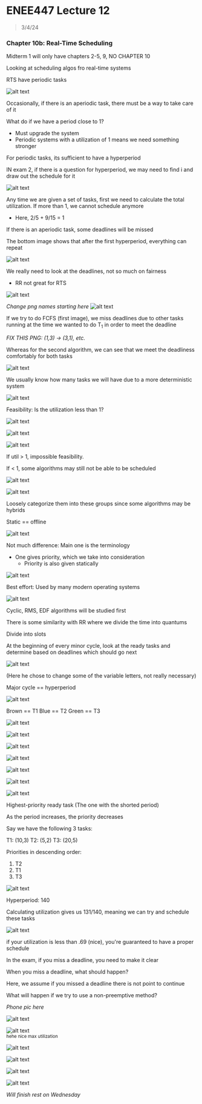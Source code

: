 # ENEE447 Lecture 12 

> 3/4/24

### Chapter 10b: Real-Time Scheduling  

Midterm 1 will only have chapters 2-5, 9, NO CHAPTER 10  

Looking at scheduling algos fro real-time systems  

RTS have periodic tasks  

![alt text](image.png)  

Occasionally, if there is an aperiodic task, there must be a way to take care of it  

What do if we have a period close to 1?
* Must upgrade the system
* Periodic systems with a utilization of 1 means we need something stronger  

For periodic tasks, its sufficient to have a hyperperiod  

IN exam 2, if there is a question for hyperperiod, we may need to find i and draw out the schedule for it  

![alt text](image-1.png)  

Any time we are given a set of tasks, first we need to calculate the total utilization. If more than 1, we cannot schedule anymore  
* Here, $2/5$ + $9/15$ = 1

If there is an aperiodic task, some deadlines will be missed  

The bottom image shows that after the first hyperperiod, everything can repeat  

![alt text](image-2.png)  

We really need to look at the deadlines, not so much on fairness
* RR not great for RTS  

![alt text](image-3.png)  

*Change png names starting here*
![alt text](image-5.png)

If we try to do FCFS (first image), we miss deadlines due to other tasks running at the time we wanted to do T<sub>1</sub> in order to meet the deadline  

*FIX THIS PNG: (1,3) -> (3,1), etc.*

Whereas for the second algorithm, we can see that we meet the deadliness comfortably for both tasks  

![alt text](image-6.png)  

We usually know how many tasks we will have due to a more deterministic system  

![alt text](image-7.png)  

Feasibility: Is the utilization less than 1?  

![alt text](image-8.png)  

![alt text](image-9.png)  

![alt text](image-10.png)  

If util > 1, impossible feasibility.

If < 1, some algorithms may still not be able to be scheduled  

![alt text](image-11.png)  

![alt text](image-12.png)  

Loosely categorize them into these groups since some algorithms may be hybrids  

Static == offline  

![alt text](image-13.png)  

Not much difference: Main one is the terminology  
* One gives priority, which we take into consideration
    * Priority is also given statically  

![alt text](image-14.png)  

Best effort: Used by many modern operating systems  

![alt text](image-15.png)  

Cyclic, RMS, EDF algorithms will be studied first  

There is some similarity with RR where we divide the time into quantums  

Divide into slots

At the beginning of every minor cycle, look at the ready tasks and determine based on deadlines which should go next  

![alt text](image-16.png)  

(Here he chose to change some of the variable letters, not really necessary)  

Major cycle == hyperperiod  

![alt text](image-17.png)  

Brown == T1
Blue == T2
Green == T3  

![alt text](image-18.png)  

![alt text](image-19.png)  

![alt text](image-20.png)  

![alt text](image-21.png)  

![alt text](image-22.png)  

![alt text](image-23.png)  

![alt text](image-24.png)  

Highest-priority ready task (The one with the shorted period)

As the period increases, the priority decreases  

Say we have the following 3 tasks: 

T1: (10,3)
T2: (5,2)
T3: (20,5)  

Priorities in descending order: 
1. T2
2. T1
3. T3  

![alt text](image-25.png)  

Hyperperiod: 140  

Calculating utilization gives us 131/140, meaning we can try and schedule these tasks  

![alt text](image-26.png)  

if your utilization is less than .69 (nice), you're guaranteed to have a proper schedule  

In the exam, if you miss a deadline, you need to make it clear  

When you miss a deadline, what should happen?  

Here, we assume if you missed a deadline there is not point to continue  

What will happen if we try to use a non-preemptive method?  

*Phone pic here*

![alt text](image-27.png)  

![alt text](image-28.png)  
<sub>hehe nice max utilization</sub>  

![alt text](image-29.png)  

![alt text](image-30.png)  

![alt text](image-31.png)  

![alt text](image-32.png)  

*Will finish rest on Wednesday*